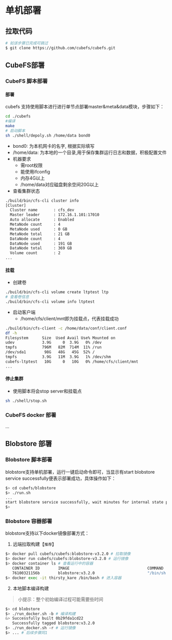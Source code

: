 # 单机部署

## 拉取代码
``` bash
# 如该步骤已完成可跳过
$ git clone https://github.com/cubefs/cubefs.git
```

## CubeFS部署


### CubeFS 脚本部署
#### 部署
cubefs 支持使用脚本进行进行单节点部署master&meta&data模块，步骤如下：
```bash
cd ./cubefs
#编译
make
# 启动脚本
sh ./shell/depoly.sh /home/data bond0
```
+ bond0: 为本机网卡的名字, 根据实际填写
+ /home/data: 为本地的一个目录,用于保存集群运行日志和数据，积极配置文件
+ 机器要求
  + 需root权限
  + 能使用ifconfig
  + 内存4G以上
  + /home/data对应磁盘剩余空间20G以上
+ 查看集群状态
```bash
./build/bin/cfs-cli cluster info
[Cluster]
  Cluster name       : cfs_dev
  Master leader      : 172.16.1.101:17010
  Auto allocate      : Enabled
  MetaNode count     : 4
  MetaNode used      : 0 GB
  MetaNode total     : 21 GB
  DataNode count     : 4
  DataNode used      : 191 GB
  DataNode total     : 369 GB
  Volume count       : 2
...
```
#### 挂载
+ 创建卷
```bash
./build/bin/cfs-cli volume create ltptest ltp
# 查看卷信息
./build/bin/cfs-cli volume info ltptest
```
+ 启动客户端
  + /home/cfs/client/mnt即为挂载点，代表挂载成功
```bash
./build/bin/cfs-client -c /home/data/conf/client.conf
df -h
Filesystem      Size  Used Avail Use% Mounted on
udev            3.9G     0  3.9G   0% /dev
tmpfs           796M   82M  714M  11% /run
/dev/sda1        98G   48G   45G  52% /
tmpfs           3.9G   11M  3.9G   1% /dev/shm
cubefs-ltptest   10G     0   10G   0% /home/cfs/client/mnt
...
```
#### 停止集群
+ 使用脚本将会stop server和挂载点
```bash
sh ./shell/stop.sh
```

### CubeFS docker 部署
...
## Blobstore 部署 

### Blobstore 脚本部署
blobstore支持单机部署，运行一键启动命令即可，当显示有start blobstore
service successfully便表示部署成功，具体操作如下：

``` bash
$> cd cubefs/blobstore
$> ./run.sh
...
start blobstore service successfully, wait minutes for internal state preparation
$>
```

### Blobstore 容器部署

blobstore支持以下docker镜像部署方式：

1.  远端拉取构建【`推荐`】

``` bash
$> docker pull cubefs/cubefs:blobstore-v3.2.0 # 拉取镜像
$> docker run cubefs/cubefs:blobstore-v3.2.0 # 运行镜像
$> docker container ls # 查看运行中的容器
   CONTAINER ID        IMAGE                                  COMMAND                  CREATED             STATUS              PORTS               NAMES
   76100321156b        blobstore:v3.2.0                       "/bin/sh -c /apps/..."   4 minutes ago       Up 4 minutes                            thirsty_kare
$> docker exec -it thirsty_kare /bin/bash # 进入容器
```

2.  本地脚本编译构建

> 小提示：整个初始编译过程可能需要些时间

``` bash
$> cd blobstore
$> ./run_docker.sh -b # 编译构建
&> Successfully built 0b29fda1cd22
   Successfully tagged blobstore:v3.2.0
$> ./run_docker.sh -r # 运行镜像
$> ... # 后续步骤同1
```
